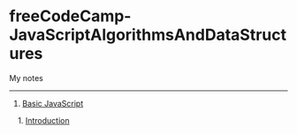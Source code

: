 # freeCodeCamp-JavaScriptAlgorithmsAndDataStructures
My notes

---

1. [Basic JavaScript](https://github.com/zeynep-1/freeCodeCamp-JavaScriptAlgorithmsAndDataStructures/tree/main/Basic%20JavaScript)

&nbsp;&nbsp;&nbsp; 1. [Introduction](https://github.com/zeynep-1/freeCodeCamp-JavaScriptAlgorithmsAndDataStructures/blob/main/Basic%20JavaScript/intro.js)

